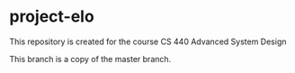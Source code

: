 # project-elo
This repository is created for the course CS 440 Advanced System Design 

This branch is a copy of the master branch. 
